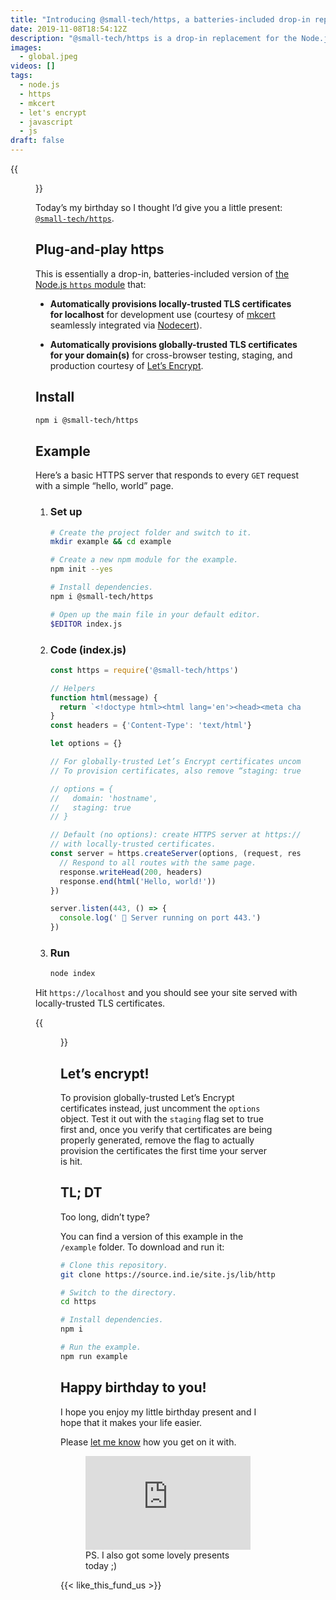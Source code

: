 ```yaml
---
title: "Introducing @small-tech/https, a batteries-included drop-in replacement for the Node.js https module"
date: 2019-11-08T18:54:12Z
description: "@small-tech/https is a drop-in replacement for the Node.js https module with automatic provisioning of both locally-trusted and globally-trusted TLS certificates."
images:
  - global.jpeg
videos: []
tags:
  - node.js
  - https
  - mkcert
  - let's encrypt
  - javascript
  - js
draft: false
---
```


{{<figure src="global.jpeg" alt="Screenshot of @small-tech/https example app running in terminal with globally-trusted Let’s Encrypt certificates" caption="@small-tech/https with globally-trusted Let’s Encrypt certificates">}}

Today’s my birthday so I thought I’d give you a little present: [`@small-tech/https`](https://source.ind.ie/site.js/lib/https/).

## Plug-and-play https

This is essentially a drop-in, batteries-included version of [the Node.js `https` module](https://nodejs.org/api/all.html#https_https) that:

  - __Automatically provisions locally-trusted TLS certificates for localhost__ for development use (courtesy of [mkcert](https://github.com/FiloSottile/mkcert) seamlessly integrated via [Nodecert](https://source.ind.ie/hypha/tools/nodecert)).

  - __Automatically provisions globally-trusted TLS certificates for your domain(s)__ for cross-browser testing, staging, and production courtesy of [Let’s Encrypt](https://letsencrypt.org/).

## Install

```sh
npm i @small-tech/https
```

## Example

Here’s a basic HTTPS server that responds to every `GET` request with a simple “hello, world” page.

1. ### Set up

    ```sh
    # Create the project folder and switch to it.
    mkdir example && cd example

    # Create a new npm module for the example.
    npm init --yes

    # Install dependencies.
    npm i @small-tech/https

    # Open up the main file in your default editor.
    $EDITOR index.js
    ```

2. ### Code (index.js)

    ```javascript
    const https = require('@small-tech/https')

    // Helpers
    function html(message) {
      return `<!doctype html><html lang='en'><head><meta charset='utf-8'/><title>Hello, world!</title><style>body{background-color: white; font-family: sans-serif;}</style></head><body><h1>${message}</h1></body></html>`
    }
    const headers = {'Content-Type': 'text/html'}

    let options = {}

    // For globally-trusted Let’s Encrypt certificates uncomment options.
    // To provision certificates, also remove “staging: true” property.

    // options = {
    //   domain: 'hostname',
    //   staging: true
    // }

    // Default (no options): create HTTPS server at https://localhost
    // with locally-trusted certificates.
    const server = https.createServer(options, (request, response) => {
      // Respond to all routes with the same page.
      response.writeHead(200, headers)
      response.end(html('Hello, world!'))
    })

    server.listen(443, () => {
      console.log(' 🎉 Server running on port 443.')
    })
    ```

3. ### Run

    ```sh
    node index
    ```

Hit `https://localhost` and you should see your site served with locally-trusted TLS certificates.

{{<figure src="global.jpeg" alt="Screenshot of @small-tech/https example app running in terminal with locally-trusted TLS certificates" caption="@small-tech/https with locally-trusted certificates courtesy of mkcert">}}

## Let’s encrypt!

To provision globally-trusted Let’s Encrypt certificates instead, just uncomment the `options` object. Test it out with the `staging` flag set to true first and, once you verify that certificates are being properly generated, remove the flag to actually provision the certificates the first time your server is hit.

## TL; DT

Too long, didn’t type?

You can find a version of this example in the `/example` folder. To download and run it:

```sh
# Clone this repository.
git clone https://source.ind.ie/site.js/lib/https.git

# Switch to the directory.
cd https

# Install dependencies.
npm i

# Run the example.
npm run example
```

## Happy birthday to you!

I hope you enjoy my little birthday present and I hope that it makes your life easier.

Please [let me know](https://mastodon.ar.al/@aral) how you get on it with.

<figure>
<iframe src="https://mastodon.ar.al/@aral/103102778422291371/embed" class="mastodon-embed" style="max-width: 100%; border: 0" width="400" allowfullscreen="allowfullscreen"></iframe><script src="https://mastodon.ar.al/embed.js" async="async"></script>
<figcaption>PS. I also got some lovely presents today ;)</figcaption>
</figure>

{{< like_this_fund_us >}}